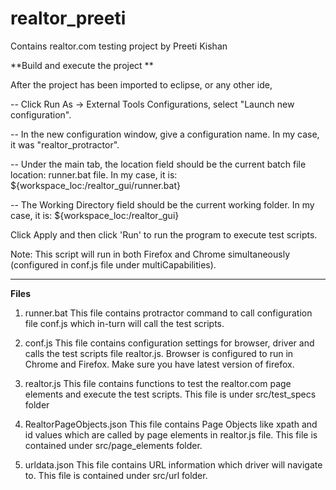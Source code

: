 # realtor_preeti
Contains realtor.com testing project by Preeti Kishan

**Build and execute the project **

After the project has been imported to eclipse, or any other ide,

-- Click Run As -> External Tools Configurations, select "Launch new configuration".

-- In the new configuration window, give a configuration name. In my case, it was "realtor_protractor".

-- Under the main tab, the location field should be the current batch file location: runner.bat file.
   In my case, it is: ${workspace_loc:/realtor_gui/runner.bat}
   
-- The Working Directory field should be the current working folder.
   In my case, it is: ${workspace_loc:/realtor_gui}
   
 Click Apply and then click 'Run' to run the program to execute test scripts.
 
 Note: This script will run in both Firefox and Chrome simultaneously (configured in conf.js file under multiCapabilities).
       

---------------------------------------------------------------------------
**Files**

1. runner.bat
This file contains protractor command to call configuration file conf.js which in-turn will call the test scripts.
 
2. conf.js
This file contains configuration settings for browser, driver and calls the test scripts file realtor.js. Browser is configured to run in Chrome and Firefox. Make sure you have latest version of firefox.

3. realtor.js 
This file contains functions to test the realtor.com page elements and execute the test scripts. This file is under src/test_specs folder

4. RealtorPageObjects.json
This file contains Page Objects like xpath and id values which are called by page elements in realtor.js file. This file is contained under src/page_elements folder.

5. urldata.json
This file contains URL information which driver will navigate to. This file is contained under src/url folder.

